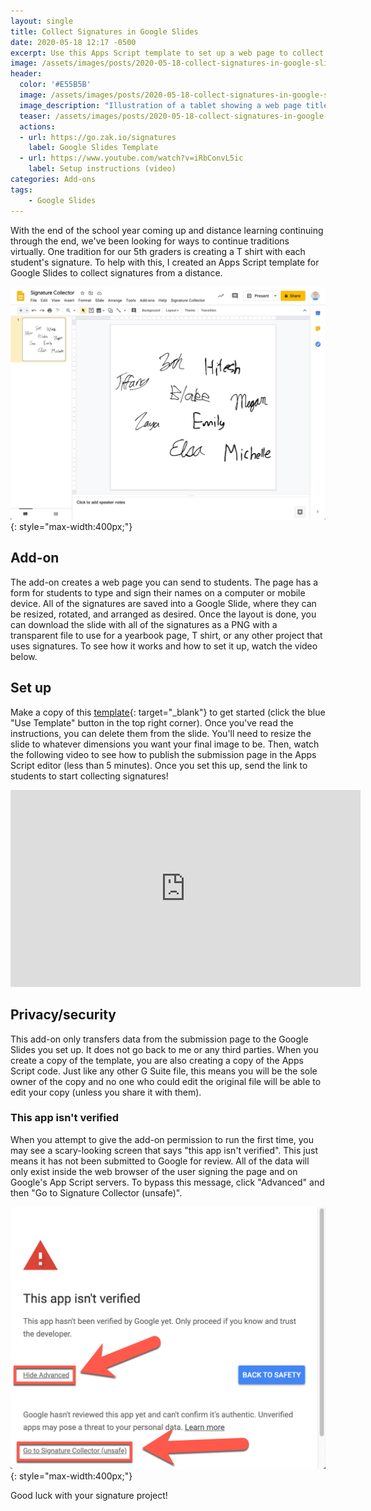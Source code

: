 ```yaml
---
layout: single
title: Collect Signatures in Google Slides
date: 2020-05-18 12:17 -0500
excerpt: Use this Apps Script template to set up a web page to collect signatures from students and store them in a Google Slideshow.
image: /assets/images/posts/2020-05-18-collect-signatures-in-google-slides/teaser.png
header:
  color: '#E55B5B'
  image: /assets/images/posts/2020-05-18-collect-signatures-in-google-slides/teaser.png
  image_description: "Illustration of a tablet showing a web page titled 'Please sign'. Below is a white box with a scribbled signature inside and a green button labeled 'save'"
  teaser: /assets/images/posts/2020-05-18-collect-signatures-in-google-slides/teaser.png
  actions:
  - url: https://go.zak.io/signatures
    label: Google Slides Template
  - url: https://www.youtube.com/watch?v=iRbConvL5ic
    label: Setup instructions (video)
categories: Add-ons
tags:
    - Google Slides
---
```


With the end of the school year coming up and distance learning continuing through the end, we've been looking for ways to continue traditions virtually. One tradition for our 5th graders is creating a T shirt with each student's signature. To help with this, I created an Apps Script template for Google Slides to collect signatures from a distance.

![Screensnot of a Google Slide filled with handwritten signatures](/assets/images/posts/2020-05-18-collect-signatures-in-google-slides/signatures.png){: style="max-width:400px;"}

## Add-on

The add-on creates a web page you can send to students. The page has a form for students to type and sign their names on a computer or mobile device. All of the signatures are saved into a Google Slide, where they can be resized, rotated, and arranged as desired. Once the layout is done, you can download the slide with all of the signatures as a PNG with a transparent file to use for a yearbook page, T shirt, or any other project that uses signatures. To see how it works and how to set it up, watch the video below.



## Set up

Make a copy of this [template](https://go.zak.io/signatures){: target="_blank"} to get started (click the blue "Use Template" button in the top right corner). Once you've read the instructions, you can delete them from the slide. You'll need to resize the slide to whatever dimensions you want your final image to be. Then, watch the following video to see how to publish the submission page in the Apps Script editor (less than 5 minutes). Once you set this up, send the link to students to start collecting signatures!

<iframe width="560" height="315" src="https://www.youtube-nocookie.com/embed/iRbConvL5ic" frameborder="0" allow="accelerometer; autoplay; encrypted-media; gyroscope; picture-in-picture" allowfullscreen></iframe> 

## Privacy/security

This add-on only transfers data from the submission page to the Google Slides you set up. It does not go back to me or any third parties. When you create a copy of the template, you are also creating a copy of the Apps Script code. Just like any other G Suite file, this means you will be the sole owner of the copy and no one who could edit the original file will be able to edit your copy (unless you share it with them).



### This app isn't verified

When you attempt to give the add-on permission to run the first time, you may see a scary-looking screen that says "this app isn't verified". This just means it has not been submitted to Google for review. All of the data will only exist inside the web browser of the user signing the page and on Google's App Script servers. To bypass this message, click "Advanced" and then "Go to Signature Collector (unsafe)".

![Screenshot of a screen that says "This app isn't verified" with an arrow pointing to links that say "advanced" and "go to Signature Collector (unsafe)"](/assets/images/posts/2020-05-18-collect-signatures-in-google-slides/app-not-verified.png){: style="max-width:400px;"}

Good luck with your signature project!